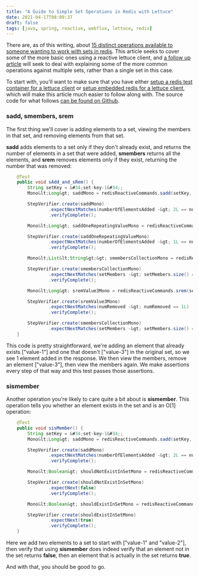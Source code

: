 ```yaml
---
title: "A Guide to Simple Set Operations in Redis with Lettuce"
date: 2021-04-17T08:09:37
draft: false
tags: [java, spring, reactive, webflux, lettuce, redis]
---
```


There are, as of this writing, about [15 distinct operations available to someone wanting to work with sets in redis](https://redis.io/commands/#set). This article seeks to cover some of the more basic ones using a reactive lettuce client, and [a follow up article](https://nickolasfisher.com/blog/A-Guide-to-Operating-on-Multiple-Sets-in-Redis-with-Lettuce) will seek to deal with explaining some of the more common operations against multiple sets, rather than a single set in this case.

To start with, you&#39;ll want to make sure that you have either [setup a redis test container for a lettuce client](https://nickolasfisher.com/blog/How-to-use-a-Redis-Test-Container-with-LettuceSpring-Boot-Webflux) or [setup embedded redis for a lettuce client](https://nickolasfisher.com/blog/How-to-use-Embedded-Redis-to-Test-a-Lettuce-Client-in-Spring-Boot-Webflux), which will make this article much easier to follow along with. The source code for what follows [can be found on Github](https://github.com/nfisher23/reactive-programming-webflux).

### sadd, smembers, srem

The first thing we&#39;ll cover is adding elements to a set, viewing the members in that set, and removing elements from that set.

**sadd** adds elements to a set only if they don&#39;t already exist, and returns the number of elements in a set that were added, **smembers** returns all the elements, and **srem** removes elements only if they exist, returning the number that was removed:

```java
    @Test
    public void sAdd_and_sRem() {
        String setKey = &#34;set-key-1&#34;;
        Mono&lt;Long&gt; saddMono = redisReactiveCommands.sadd(setKey, &#34;value-1&#34;, &#34;value-2&#34;);

        StepVerifier.create(saddMono)
                .expectNextMatches(numberOfElementsAdded -&gt; 2L == numberOfElementsAdded)
                .verifyComplete();

        Mono&lt;Long&gt; saddOneRepeatingValueMono = redisReactiveCommands.sadd(setKey, &#34;value-1&#34;, &#34;value-3&#34;);

        StepVerifier.create(saddOneRepeatingValueMono)
                .expectNextMatches(numberOfElementsAdded -&gt; 1L == numberOfElementsAdded)
                .verifyComplete();

        Mono&lt;List&lt;String&gt;&gt; smembersCollectionMono = redisReactiveCommands.smembers(setKey).collectList();

        StepVerifier.create(smembersCollectionMono)
                .expectNextMatches(setMembers -&gt; setMembers.size() == 3 &amp;&amp; setMembers.contains(&#34;value-3&#34;))
                .verifyComplete();

        Mono&lt;Long&gt; sremValue3Mono = redisReactiveCommands.srem(setKey, &#34;value-3&#34;);

        StepVerifier.create(sremValue3Mono)
                .expectNextMatches(numRemoved -&gt; numRemoved == 1L)
                .verifyComplete();

        StepVerifier.create(smembersCollectionMono)
                .expectNextMatches(setMembers -&gt; setMembers.size() == 2 &amp;&amp; !setMembers.contains(&#34;value-3&#34;));
    }

```

This code is pretty straightforward, we&#39;re adding an element that already exists \[&#34;value-1&#34;\] and one that doesn&#39;t \[&#34;value-3&#34;\] in the original set, so we see 1 element added in the response. We then view the members, remove an element \[&#34;value-3&#34;\], then view the members again. We make assertions every step of that way and this test passes those assertions.

### sismember

Another operation you&#39;re likely to care quite a bit about is **sismember**. This operation tells you whether an element exists in the set and is an O\[1\] operation:

```java
    @Test
    public void sisMember() {
        String setKey = &#34;set-key-1&#34;;
        Mono&lt;Long&gt; saddMono = redisReactiveCommands.sadd(setKey, &#34;value-1&#34;, &#34;value-2&#34;);

        StepVerifier.create(saddMono)
                .expectNextMatches(numberOfElementsAdded -&gt; 2L == numberOfElementsAdded)
                .verifyComplete();

        Mono&lt;Boolean&gt; shouldNotExistInSetMono = redisReactiveCommands.sismember(setKey, &#34;value-3&#34;);

        StepVerifier.create(shouldNotExistInSetMono)
                .expectNext(false)
                .verifyComplete();

        Mono&lt;Boolean&gt; shouldExistInSetMono = redisReactiveCommands.sismember(setKey, &#34;value-2&#34;);

        StepVerifier.create(shouldExistInSetMono)
                .expectNext(true)
                .verifyComplete();
    }

```

Here we add two elements to a set to start with \[&#34;value-1&#34; and &#34;value-2&#34;\], then verify that using **sismember** does indeed verify that an element not in the set returns **false**, then an element that is actually in the set returns **true**.

And with that, you should be good to go.

